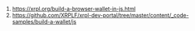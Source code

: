 1. https://xrpl.org/build-a-browser-wallet-in-js.html
2. https://github.com/XRPLF/xrpl-dev-portal/tree/master/content/_code-samples/build-a-wallet/js